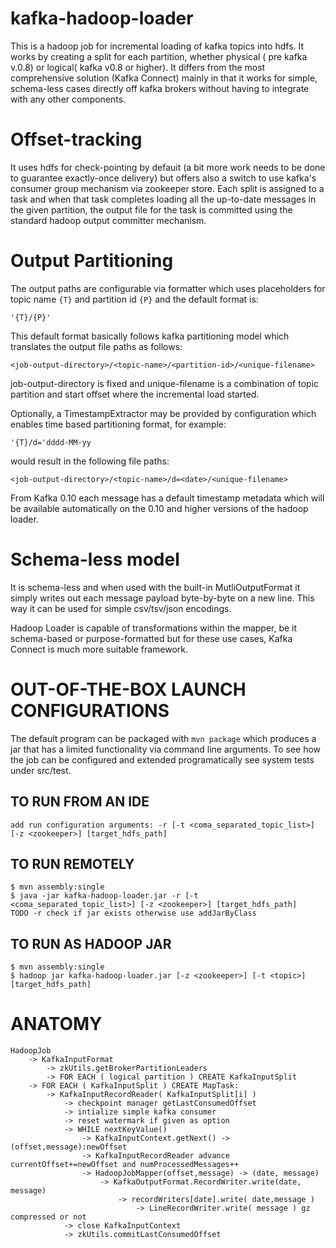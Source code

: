 # kafka-hadoop-loader

This is a hadoop job for incremental loading of kafka topics into hdfs.
It works by creating a split for each partition, whether physical (
pre kafka v.0.8) or logical( kafka v0.8 or higher). It differs from
the most comprehensive solution (Kafka Connect) mainly in that it works
for simple, schema-less cases directly off kafka brokers without
 having to integrate with any other components.

# Offset-tracking

It uses hdfs for check-pointing by defauit (a bit more work needs to be done
to guarantee exactly-once delivery) but offers also a switch to use kafka's
consumer group mechanism via zookeeper store. Each split is assigned 
to a task and when that task completes loading all the up-to-date
messages in the given partition, the output file for the task is 
 committed using the standard hadoop output committer mechanism.


# Output Partitioning

The output paths are configurable via formatter which uses placeholders
for topic name `{T}` and partition id `{P}` and the default format is:

    '{T}/{P}'
    
This default format basically follows kafka partitioning model which
translates the output file paths as follows:

    <job-output-directory>/<topic-name>/<partition-id>/<unique-filename>

job-output-directory is fixed and unique-filename is a combination of
topic partition and start offset where the incremental load started. 

Optionally, a TimestampExtractor may be provided by configuration
which enables time based partitioning format, for example:

    '{T}/d='dddd-MM-yy 

would result in the following file paths:

    <job-output-directory>/<topic-name>/d=<date>/<unique-filename>
    
From Kafka 0.10 each message has a default timestamp metadata which
will be available automatically on the 0.10 and higher versions of 
the hadoop loader.

# Schema-less model

It is schema-less and when used with the built-in MutliOutputFormat it
simply writes out each message payload byte-by-byte on a new line. This
way it can be used for simple csv/tsv/json encodings.

Hadoop Loader is capable of transformations within the mapper, be it
schema-based or purpose-formatted but for these use cases, 
Kafka Connect is much more suitable framework.


# OUT-OF-THE-BOX LAUNCH CONFIGURATIONS

The default program can be packaged with `mvn package` which produces
a jar that has a limited functionality via command line arguments.
To see how the job can be configured and extended programatically
see system tests under src/test.

## TO RUN FROM AN IDE
    add run configuration arguments: -r [-t <coma_separated_topic_list>] [-z <zookeeper>] [target_hdfs_path]


## TO RUN REMOTELY

    $ mvn assembly:single
    $ java -jar kafka-hadoop-loader.jar -r [-t <coma_separated_topic_list>] [-z <zookeeper>] [target_hdfs_path]
    TODO -r check if jar exists otherwise use addJarByClass


## TO RUN AS HADOOP JAR
    $ mvn assembly:single
    $ hadoop jar kafka-hadoop-loader.jar [-z <zookeeper>] [-t <topic>] [target_hdfs_path]



# ANATOMY

    HadoopJob
        -> KafkaInputFormat
            -> zkUtils.getBrokerPartitionLeaders
            -> FOR EACH ( logical partition ) CREATE KafkaInputSplit
        -> FOR EACH ( KafkaInputSplit ) CREATE MapTask:
            -> KafkaInputRecordReader( KafkaInputSplit[i] )
                -> checkpoint manager getLastConsumedOffset
                -> intialize simple kafka consumer
                -> reset watermark if given as option
                -> WHILE nextKeyValue()
                    -> KafkaInputContext.getNext() -> (offset,message):newOffset
                    -> KafkaInputRecordReader advance currentOffset+=newOffset and numProcessedMessages++
                    -> HadoopJobMapper(offset,message) -> (date, message)
                        -> KafkaOutputFormat.RecordWriter.write(date, message)
                            -> recordWriters[date].write( date,message )
                                -> LineRecordWriter.write( message ) gz compressed or not
                -> close KafkaInputContext
                -> zkUtils.commitLastConsumedOffset



